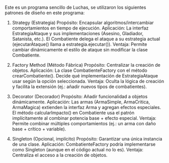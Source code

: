 Este es un programa sencillo de Luchas, se utilizaron los siguientes patrones de diseño en este programa:
1. Strategy (Estrategia)
Propósito: Encapsular algoritmos/intercambiar comportamientos en tiempo de ejecución.
Aplicación:
La interfaz EstrategiaAtaque y sus implementaciones (Asesino, Gladiador, Satanista, etc.).
El Combatiente delega el ataque a su estrategia actual (ejecutarAtaque() llama a estrategia.ejecutar()).
Ventaja: Permite cambiar dinámicamente el estilo de ataque sin modificar la clase Combatiente.

2. Factory Method (Método Fábrica)
Propósito: Centralizar la creación de objetos.
Aplicación:
La clase CombatienteFactory con el método crearCombatiente().
Decide qué implementación de EstrategiaAtaque usar según la opción seleccionada.
Ventaja: Oculta la lógica de creación y facilita la extensión (ej.: añadir nuevos tipos de combatientes).

3. Decorator (Decorador)
Propósito: Añadir funcionalidad a objetos dinámicamente.
Aplicación:
Las armas (ArmaSimple, ArmaCritica, ArmaMagica) extienden la interfaz Arma y agregan efectos especiales.
El método calcularImpacto() en Combatiente usa el patrón implícitamente al combinar potencia base + efecto especial.
Ventaja: Permite combinar múltiples comportamientos (ej.: un arma con daño base + crítico + variable).

4. Singleton (Opcional, implícito)
Propósito: Garantizar una única instancia de una clase.
Aplicación:
CombatienteFactory podría implementarse como Singleton (aunque en el código actual no lo es).
Ventaja: Centraliza el acceso a la creación de objetos.
